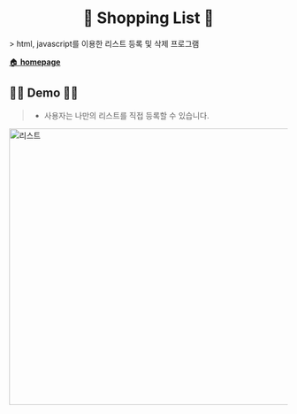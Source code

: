 <h1 align="center">🙌 Shopping List 🙌</h1>
> html, javascript를 이용한 리스트 등록 및 삭제 프로그램 <br /> 

[🏠 <b>homepage</b>](https://github.com/Jang-Ahyoung)

## 🦸‍♂️ Demo 🦸‍♀️
> - 사용자는 나만의 리스트를 직접 등록할 수 있습니다.


<img width="960" height="500" alt="리스트" src="https://user-images.githubusercontent.com/71692593/103169671-39a49300-4881-11eb-9f71-84c96455c27e.PNG">

